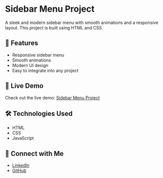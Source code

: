 # Sidebar Menu Project

A sleek and modern sidebar menu with smooth animations and a responsive layout. This project is built using HTML and CSS.

## 🔹 Features

- Responsive sidebar menu
- Smooth animations
- Modern UI design
- Easy to integrate into any project


## 🚀 Live Demo

Check out the live demo: [Sidebar Menu Project](https://srijita627.github.io/Sidebar-Menu-Project/)

## 🛠️ Technologies Used

- HTML
- CSS
- JavaScript

## 🔗 Connect with Me

- [LinkedIn](https://www.linkedin.com/in/srijita-datta627)
- [GitHub](https://github.com/srijita627)

